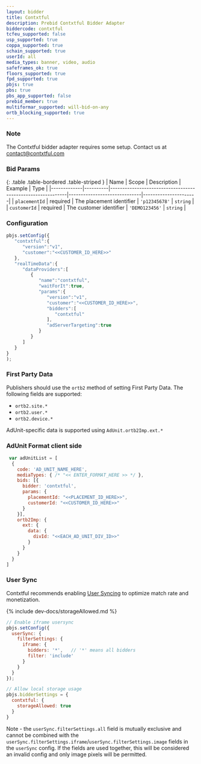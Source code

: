 ```yaml
---
layout: bidder
title: Contxtful
description: Prebid Contxtful Bidder Adapter
biddercode: contxtful
tcfeu_supported: false
usp_supported: true
coppa_supported: true
schain_supported: true
userId: all
media_types: banner, video, audio
safeframes_ok: true
floors_supported: true
fpd_supported: true 
pbjs: true
pbs: true
pbs_app_supported: false
prebid_member: true
multiformar_supported: will-bid-on-any
ortb_blocking_supported: true
---
```


### Note

The Contxtful bidder adapter requires some setup. Contact us at [contact@contxtful.com](mailto:contact@contxtful.com)

### Bid Params

{: .table .table-bordered .table-striped }
| Name        | Scope    | Description                                                | Example                      | Type                 |
|-------------|----------|------------------------------------------------------------|------------------------------|----------------------|
| `placementId`      | required | The placement identifier                                          | `'p12345678'` | `string`             |
| `customerId`      | required | The customer identifier              | `'DEMO123456'`       | `string`           |

### Configuration

```javascript
pbjs.setConfig({
   "contxtful":{
      "version":"v1",
      "customer":"<<CUSTOMER_ID_HERE>>"
   },
   "realTimeData":{
      "dataProviders":[
         {
            "name":"contxtful",
            "waitForIt":true,
            "params":{
               "version":"v1",
               "customer":"<<CUSTOMER_ID_HERE>>",
               "bidders":[
                  "contxtful"
               ],
               "adServerTargeting":true
            }
         }
      ]
   }
}
);
```

### First Party Data

Publishers should use the `ortb2` method of setting First Party Data. The following fields are supported:

- `ortb2.site.*`
- `ortb2.user.*`
- `ortb2.device.*`

AdUnit-specific data is supported using `AdUnit.ortb2Imp.ext.*`

### AdUnit Format client side

```javascript
 var adUnitList = [
  {
    code: 'AD_UNIT_NAME_HERE',
    mediaTypes: { /* "<< ENTER_FORMAT_HERE >> */ },
    bids: [{
      bidder: 'contxtful',
      params: {
        placementId: "<<PLACEMENT_ID_HERE>>",
        customerId: "<<CUSTOMER_ID_HERE>>"
      }
    }],
    ortb2Imp: {
      ext: {
        data: {
          divId: "<<EACH_AD_UNIT_DIV_ID>>"
        }
      }
    }
  }
]
```

### User Sync

Contxtful recommends enabling [User Syncing](https://docs.prebid.org/dev-docs/publisher-api-reference/setConfig#setConfig-Configure-User-Syncing) to optimize match rate and monetization.

{% include dev-docs/storageAllowed.md %}

```javascript
// Enable iframe usersync 
pbjs.setConfig({
  userSync: {
    filterSettings: {
      iframe: {
        bidders: '*',   // '*' means all bidders
        filter: 'include'
      }
    }
  }
});

// Allow local storage usage
pbjs.bidderSettings = {
  contxtful: {
    storageAllowed: true
  }
}
```

Note - the `userSync.filterSettings.all` field is mutually exclusive and cannot be combined with the `userSync.filterSettings.iframe`/`userSync.filterSettings.image` fields in the `userSync` config. If the fields are used together, this will be considered an invalid config and only image pixels will be permitted.

